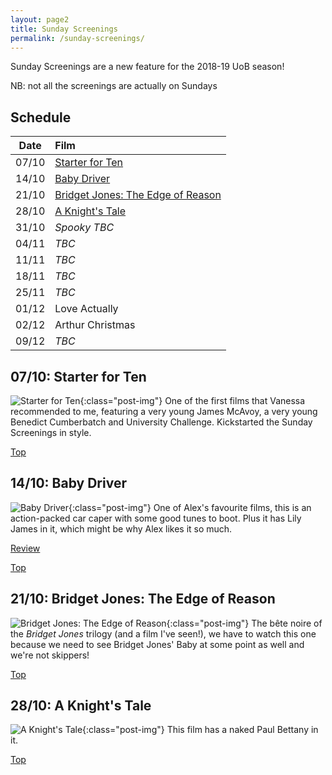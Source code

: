```yaml
---
layout: page2
title: Sunday Screenings
permalink: /sunday-screenings/
---
```


Sunday Screenings are a new feature for the 2018-19 UoB season! 

NB: not all the screenings are actually on Sundays

## Schedule

| Date | Film |
|:-:|:-|
| 07/10 | [Starter for Ten](#0710-starter-for-ten) |
| 14/10 | [Baby Driver](#1410-baby-driver) |
| 21/10 | [Bridget Jones: The Edge of Reason](#2110-bridget-jones-the-edge-of-reason) |
| 28/10 | [A Knight's Tale](#2810-a-knights-tale) |
| 31/10 | *Spooky TBC* |
| 04/11 | *TBC* |
| 11/11 | *TBC* |
| 18/11 | *TBC* |
| 25/11 | *TBC* |
| 01/12 | Love Actually |
| 02/12 | Arthur Christmas |
| 09/12 | *TBC* |

## 07/10: Starter for Ten
![Starter for Ten](/images/screenings/starter-for-ten/1.jpg){:class="post-img"}
One of the first films that Vanessa recommended to me, featuring a very young James McAvoy, a very young Benedict Cumberbatch and University Challenge. Kickstarted the Sunday Screenings in style.

[Top](#top)

## 14/10: Baby Driver
![Baby Driver](/images/screenings/baby-driver/1.jpg){:class="post-img"}
One of Alex's favourite films, this is an action-packed car caper with some good tunes to boot. Plus it has Lily James in it, which might be why Alex likes it so much.

[Review](/2018/10/14/sunday-screenings-baby-driver/)

[Top](#top)

## 21/10: Bridget Jones: The Edge of Reason
![Bridget Jones: The Edge of Reason](/images/screenings/bridget-jones-the-edge-of-reason/1.jpg){:class="post-img"}
The bête noire of the *Bridget Jones* trilogy (and a film I've seen!), we have to watch this one because we need to see Bridget Jones' Baby at some point as well and we're not skippers!

[Top](#top)

## 28/10: A Knight's Tale
![A Knight's Tale](/images/screenings/a-knights-tale/1.jpg){:class="post-img"}
This film has a naked Paul Bettany in it.

[Top](#top)